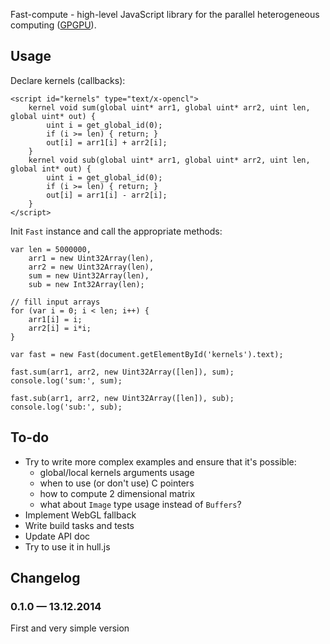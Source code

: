 Fast-compute - high-level JavaScript library for the parallel heterogeneous computing (<a href="http://en.wikipedia.org/wiki/General-purpose_computing_on_graphics_processing_units" target="_blank">GPGPU</a>).

## Usage

Declare kernels (callbacks):

    <script id="kernels" type="text/x-opencl">
        kernel void sum(global uint* arr1, global uint* arr2, uint len, global uint* out) {
            uint i = get_global_id(0);
            if (i >= len) { return; }
            out[i] = arr1[i] + arr2[i];
        }
        kernel void sub(global uint* arr1, global uint* arr2, uint len, global int* out) {
            uint i = get_global_id(0);
            if (i >= len) { return; }
            out[i] = arr1[i] - arr2[i];
        }
    </script>

Init `Fast` instance and call the appropriate methods:

    var len = 5000000,
        arr1 = new Uint32Array(len),
        arr2 = new Uint32Array(len),
        sum = new Uint32Array(len),
        sub = new Int32Array(len);

    // fill input arrays
    for (var i = 0; i < len; i++) {
        arr1[i] = i;
        arr2[i] = i*i;
    }

    var fast = new Fast(document.getElementById('kernels').text);

    fast.sum(arr1, arr2, new Uint32Array([len]), sum);
    console.log('sum:', sum);

    fast.sub(arr1, arr2, new Uint32Array([len]), sub);
    console.log('sub:', sub);

## To-do

* Try to write more complex examples and ensure that it's possible:
    * global/local kernels arguments usage
    * when to use (or don't use) C pointers
    * how to compute 2 dimensional matrix
    * what about `Image` type usage instead of `Buffers`?
* Implement WebGL fallback
* Write build tasks and tests
* Update API doc
* Try to use it in hull.js

## Changelog
### 0.1.0 — 13.12.2014
First and very simple version